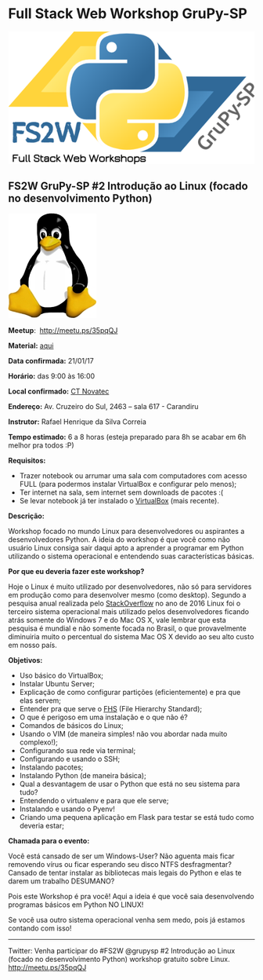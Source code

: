 # Full Stack Web Workshop GruPy-SP

![fs2w](img/fs2w.png)

## FS2W GruPy-SP #2 Introdução ao Linux (focado no desenvolvimento Python)

![html_css](img/linux.jpg)

**Meetup**: <img src="https://a248.e.akamai.net/secure.meetupstatic.com/photos/event/8/f/1/d/highres_454596637.jpeg" alt="" height="30px"> http://meetu.ps/35pqQJ

**Material:** [aqui](https://github.com/grupy-sp/encontros/blob/master/2017/fs2w/02-linux.md)

**Data confirmada:** 21/01/17

**Horário:** das 9:00 às 16:00

**Local confirmado:** [CT Novatec](http://ctnovatec.com.br/)

**Endereço:** Av. Cruzeiro do Sul, 2463 – sala 617 - Carandiru

**Instrutor:** Rafael Henrique da Silva Correia

**Tempo estimado:** 6 a 8 horas (esteja preparado para 8h se acabar em 6h melhor pra todos :P)

**Requisitos:**

- Trazer notebook ou arrumar uma sala com computadores com acesso FULL (para podermos instalar VirtualBox e configurar pelo menos);
- Ter internet na sala, sem internet sem downloads de pacotes :(
- Se levar notebook já ter instalado o [VirtualBox](https://www.virtualbox.org/wiki/Downloads) (mais recente).

**Descrição:**

Workshop focado no mundo Linux para desenvolvedores ou aspirantes a desenvolvedores Python. A ideia do workshop é que você como não usuário Linux consiga sair daqui apto a aprender a programar em Python utilizando o sistema operacional e entendendo suas características básicas.

**Por que eu deveria fazer este workshop?**

Hoje o Linux é muito utilizado por desenvolvedores, não só para servidores em produção como para desenvolver mesmo (como desktop). Segundo a pesquisa anual realizada pelo [StackOverflow](http://stackoverflow.com/research/developer-survey-2016#technology-desktop-operating-system) no ano de 2016 Linux foi o terceiro sistema operacional mais utilizado pelos desenvolvedores ficando atrás somente do Windows 7 e do Mac OS X, vale lembrar que esta pesquisa é mundial e não somente focada no Brasil, o que provavelmente diminuiria muito o percentual do sistema Mac OS X devido ao seu alto custo em nosso país.

**Objetivos:**

- Uso básico do VirtualBox;
- Instalar Ubuntu Server;
- Explicação de como configurar partições (eficientemente) e pra que elas servem;
- Entender pra que serve o [FHS](http://www.pathname.com/fhs/) (File Hierarchy Standard);
- O que é perigoso em uma instalação e o que não é?
- Comandos de básicos do Linux;
- Usando o VIM (de maneira simples! não vou abordar nada muito complexo!);
- Configurando sua rede via terminal;
- Configurando e usando o SSH;
- Instalando pacotes;
- Instalando Python (de maneira básica);
- Qual a desvantagem de usar o Python que está no seu sistema para tudo?
- Entendendo o virtualenv e para que ele serve;
- Instalando e usando o Pyenv!
- Criando uma pequena aplicação em Flask para testar se está tudo como deveria estar;

**Chamada para o evento:**

Você está cansado de ser um Windows-User? Não aguenta mais ficar removendo vírus ou ficar esperando seu disco NTFS desfragmentar? Cansado de tentar instalar as bibliotecas mais legais do Python e elas te darem um trabalho DESUMANO?

Pois este Workshop é pra você! Aqui a ideia é que você saia desenvolvendo programas básicos em Python NO LINUX!

Se você usa outro sistema operacional venha sem medo, pois já estamos contando com isso!

---

Twitter: Venha participar do #FS2W @grupysp #2 Introdução ao Linux (focado no desenvolvimento Python) workshop gratuito sobre Linux. http://meetu.ps/35pqQJ
